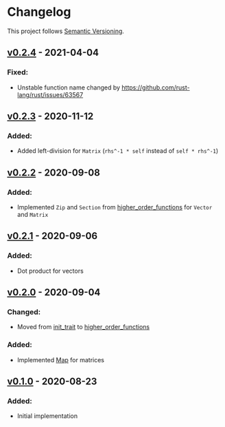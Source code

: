 # Changelog

This project follows [Semantic Versioning](https://semver.org/spec/v2.0.0.html).

## [v0.2.4](https://crates.io/crates/sized_matrix/0.2.4) - 2021-04-04

### Fixed:
* Unstable function name changed by <https://github.com/rust-lang/rust/issues/63567>

## [v0.2.3](https://crates.io/crates/sized_matrix/0.2.3) - 2020-11-12

### Added:
* Added left-division for `Matrix` (`rhs^-1 * self` instead of `self * rhs^-1`)

## [v0.2.2](https://crates.io/crates/sized_matrix/0.2.2) - 2020-09-08

### Added:
* Implemented `Zip` and `Section` from [higher_order_functions](https://crates.io/crates/higher_order_functions) for `Vector` and `Matrix`

## [v0.2.1](https://crates.io/crates/sized_matrix/0.2.1) - 2020-09-06

### Added:
* Dot product for vectors

## [v0.2.0](https://crates.io/crates/sized_matrix/0.2.0) - 2020-09-04

### Changed:
* Moved from [init_trait](https://crates.io/crates/init_trait) to [higher_order_functions](https://crates.io/crates/higher_order_functions)

### Added:
* Implemented [Map](https://docs.rs/higher_order_functions/0.1.0/higher_order_functions/trait.Map.html) for matrices

## [v0.1.0](https://crates.io/crates/sized_matrix/0.1.0) - 2020-08-23

### Added:
* Initial implementation
